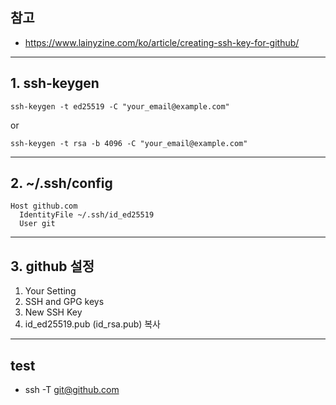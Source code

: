 ## 참고
* https://www.lainyzine.com/ko/article/creating-ssh-key-for-github/

***

## 1. ssh-keygen
  ```
  ssh-keygen -t ed25519 -C "your_email@example.com"
  ```
  or
  ```
  ssh-keygen -t rsa -b 4096 -C "your_email@example.com"
  ```

***

## 2. ~/.ssh/config
  ```
  Host github.com
    IdentityFile ~/.ssh/id_ed25519
    User git
  ```

***

## 3. github 설정
1. Your Setting
2. SSH and GPG keys
3. New SSH Key
4. id_ed25519.pub (id_rsa.pub) 복사

***

## test
* ssh -T git@github.com


